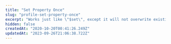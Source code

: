 ```yaml
---
title: "Set Property Once"
slug: "profile-set-property-once"
excerpt: "Works just like \"$set\", except it will not overwrite existing property values. This is useful for properties like \"First login date\"."
hidden: false
createdAt: "2020-10-20T00:41:26.249Z"
updatedAt: "2023-09-26T21:06:38.722Z"
---
```

